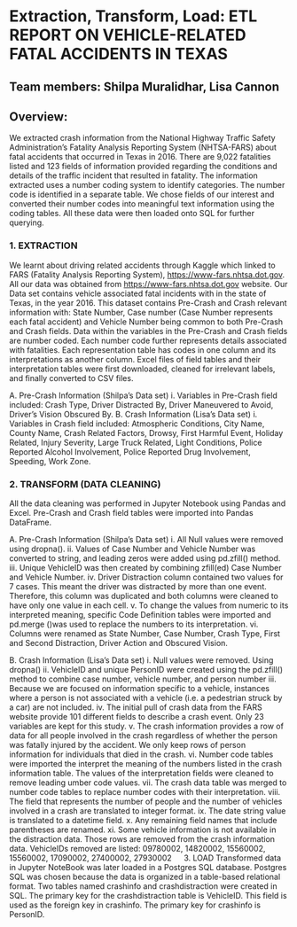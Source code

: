 # Extraction, Transform, Load: ETL REPORT ON VEHICLE-RELATED FATAL ACCIDENTS IN TEXAS

## Team members:  Shilpa Muralidhar, Lisa Cannon

## Overview:

We extracted crash information from the National Highway Traffic Safety Administration’s Fatality Analysis Reporting System (NHTSA-FARS) about fatal accidents that occurred in Texas in 2016.  There are 9,022 fatalities listed and 123 fields of information provided regarding the conditions and details of the traffic incident that resulted in fatality. The information extracted uses a number coding system to identify categories.  The number code is identified in a separate table. We chose fields of our interest and converted their number codes into meaningful text information using the coding tables. 
All these data were then loaded onto SQL for further querying.

### 1. EXTRACTION
We learnt about driving related accidents through Kaggle which linked to FARS (Fatality Analysis Reporting System), https://www-fars.nhtsa.dot.gov. All our data was obtained from https://www-fars.nhtsa.dot.gov website. Our Data set contains vehicle associated fatal incidents with in the state of Texas, in the year 2016. This dataset contains Pre-Crash and Crash relevant information with: State Number, Case number (Case Number represents each fatal accident) and Vehicle Number being common to both Pre-Crash and Crash fields. 
Data within the variables in the Pre-Crash and Crash fields are number coded. Each number code further represents details associated with fatalities. Each representation table has codes in one column and its interpretations as another column. Excel files of field tables and their interpretation tables were first downloaded, cleaned for irrelevant labels, and finally converted to CSV files.

A.	Pre-Crash Information (Shilpa’s Data set)
i.	Variables in Pre-Crash field included: Crash Type, Driver Distracted By, Driver Maneuvered to Avoid, Driver’s Vision Obscured By.
B.	Crash Information (Lisa’s Data set)
i.	Variables in Crash field included: Atmospheric Conditions, City Name, County Name, Crash Related Factors, Drowsy, First Harmful Event, Holiday Related, Injury Severity, Large Truck Related, Light Conditions, Police Reported Alcohol Involvement, Police Reported Drug Involvement, Speeding, Work Zone.

### 2.	TRANSFORM (DATA CLEANING)
All the data cleaning was performed in Jupyter Notebook using Pandas and Excel. Pre-Crash and Crash field tables were imported into Pandas DataFrame.

A.	Pre-Crash Information (Shilpa’s Data set) 
i.	All Null values were removed using dropna().
ii.	Values of Case Number and Vehicle Number was converted to string, and leading zeros were added using pd.zfill() method.
iii.	Unique VehicleID was then created by combining zfill(ed) Case Number and Vehicle Number.
iv.	Driver Distraction column contained two values for 7 cases.  This meant the driver was distracted by more than one event.  Therefore, this column was duplicated and both columns were cleaned to have only one value in each cell.
v.	To change the values from numeric to its interpreted meaning, specific Code Definition tables were imported and pd.merge ()was used to replace the numbers to its interpretation.
vi.	Columns were renamed as State Number, Case Number, Crash Type, First and Second Distraction, Driver Action and Obscured Vision.

B.	Crash Information (Lisa’s Data set)
i.	Null values were removed. Using dropna()
ii.	VehicleID and unique PersonID were created using the pd.zfill() method to combine case number, vehicle number, and person number
iii.	Because we are focused on information specific to a vehicle, instances where a person is not associated with a vehicle (i.e. a pedestrian struck by a car) are not included.
iv.	The initial pull of crash data from the FARS website provide 101 different fields to describe a crash event.  Only 23 variables are kept for this study.
v.	The crash information provides a row of data for all people involved in the crash regardless of whether the person was fatally injured by the accident. We only keep rows of person information for individuals that died in the crash.
vi.	Number code tables were imported the interpret the meaning of the numbers listed in the crash information table.  The values of the interpretation fields were cleaned to remove leading umber code values.
vii.	The crash data table was merged to number code tables to replace number codes with their interpretation.
viii.	The field that represents the number of people and the number of vehicles involved in a crash are translated to integer format.
ix.	The date string value is translated to a datetime field.
x.	Any remaining field names that include parentheses are renamed.
xi.	Some vehicle information is not available in the distraction data. Those rows are removed from the crash information data. VehicleIDs removed are listed: 09780002, 14820002, 15560002, 15560002, 17090002, 27400002, 27930002
 
3.	LOAD
Transformed data in Jupyter NoteBook was later loaded in a Postgres SQL database. Postgres SQL was chosen because the data is organized in a table-based relational format. Two tables named crashinfo and crashdistraction were created in SQL.   The primary key for the crashdistraction table is VehicleID.  This field is used as the foreign key in crashinfo.  The primary key for crashinfo is PersonID.
